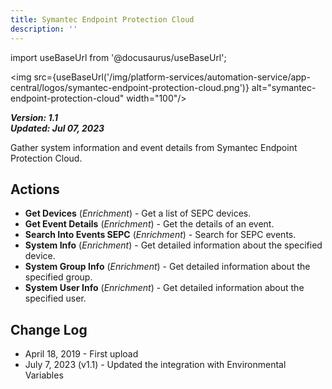 ```yaml
---
title: Symantec Endpoint Protection Cloud
description: ''
---
```

import useBaseUrl from '@docusaurus/useBaseUrl';

<img src={useBaseUrl('/img/platform-services/automation-service/app-central/logos/symantec-endpoint-protection-cloud.png')} alt="symantec-endpoint-protection-cloud" width="100"/>

***Version: 1.1  
Updated: Jul 07, 2023***

Gather system information and event details from Symantec Endpoint Protection Cloud.

## Actions

* **Get Devices** (*Enrichment*) - Get a list of SEPC devices.
* **Get Event Details** (*Enrichment*) - Get the details of an event.
* **Search Into Events SEPC** (*Enrichment*) - Search for SEPC events.
* **System Info** (*Enrichment*) - Get detailed information about the specified device.
* **System Group Info** (*Enrichment*) - Get detailed information about the specified group.
* **System User Info** (*Enrichment*) - Get detailed information about the specified user.

## Change Log

* April 18, 2019 - First upload
* July 7, 2023 (v1.1) - Updated the integration with Environmental Variables
